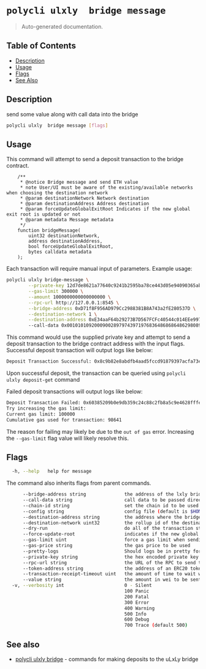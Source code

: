 # `polycli ulxly  bridge message`

> Auto-generated documentation.

## Table of Contents

- [Description](#description)
- [Usage](#usage)
- [Flags](#flags)
- [See Also](#see-also)

## Description

send some value along with call data into the bridge

```bash
polycli ulxly  bridge message [flags]
```

## Usage

This command will attempt to send a deposit transaction to the bridge contract.

```solidity
    /**
     * @notice Bridge message and send ETH value
     * note User/UI must be aware of the existing/available networks when choosing the destination network
     * @param destinationNetwork Network destination
     * @param destinationAddress Address destination
     * @param forceUpdateGlobalExitRoot Indicates if the new global exit root is updated or not
     * @param metadata Message metadata
     */
    function bridgeMessage(
        uint32 destinationNetwork,
        address destinationAddress,
        bool forceUpdateGlobalExitRoot,
        bytes calldata metadata
    );
```

Each transaction will require manual input of parameters. Example usage:

```bash
polycli ulxly bridge-message \
        --private-key 12d7de8621a77640c9241b2595ba78ce443d05e94090365ab3bb5e19df82c625 \
        --gas-limit 300000 \
        --amount 1000000000000000000 \
        --rpc-url http://127.0.0.1:8545 \
        --bridge-address 0xD71f8F956AD979Cc2988381B8A743a2fE280537D \
        --destination-network 1 \
        --destination-address 0xE34aaF64b29273B7D567FCFc40544c014EEe9970
        --call-data 0x001010109200090028979743971976836486868648629808961824738090896826764980866fac97863898ca08928fc7279643
```

This command would use the supplied private key and attempt to send a deposit transaction to the bridge contract address with the input flags.
Successful deposit transaction will output logs like below:

```bash
Deposit Transaction Successful: 0x8c9b82e8abdfb4aad5fccd91879397acfa73e4261282c8dc634734d05ad889d3
```

Upon successful deposit, the transaction can be queried using `polycli ulxly deposit-get` command


Failed deposit transactions will output logs like below: 

```bash
Deposit Transaction Failed: 0x60385209b0e9db359c24c88c2fb8a5c9e4628fffe8d5fb2b5e64dfac3a2b7639
Try increasing the gas limit:
Current gas limit: 100000
Cumulative gas used for transaction: 98641
```

The reason for failing may likely be due to the `out of gas` error. Increasing the `--gas-limit` flag value will likely resolve this. 

## Flags

```bash
  -h, --help   help for message
```

The command also inherits flags from parent commands.

```bash
      --bridge-address string              the address of the lxly bridge
      --call-data string                   call data to be passed directly with bridge-message or as an ERC20 Permit (default "0x")
      --chain-id string                    set the chain id to be used in the transaction
      --config string                      config file (default is $HOME/.polygon-cli.yaml)
      --destination-address string         the address where the bridge will be sent to
      --destination-network uint32         the rollup id of the destination network
      --dry-run                            do all of the transaction steps but do not send the transaction
      --force-update-root                  indicates if the new global exit root is updated or not (default true)
      --gas-limit uint                     force a gas limit when sending a transaction
      --gas-price string                   the gas price to be used
      --pretty-logs                        Should logs be in pretty format or JSON (default true)
      --private-key string                 the hex encoded private key to be used when sending the tx
      --rpc-url string                     the URL of the RPC to send the transaction
      --token-address string               the address of an ERC20 token to be used (default "0x0000000000000000000000000000000000000000")
      --transaction-receipt-timeout uint   the amount of time to wait while trying to confirm a transaction receipt (default 60)
      --value string                       the amount in wei to be sent along with the transaction
  -v, --verbosity int                      0 - Silent
                                           100 Panic
                                           200 Fatal
                                           300 Error
                                           400 Warning
                                           500 Info
                                           600 Debug
                                           700 Trace (default 500)
```

## See also

- [polycli ulxly  bridge](polycli_ulxly__bridge.md) - commands for making deposits to the uLxLy bridge
